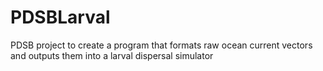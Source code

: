 # PDSBLarval
PDSB project to create a program that formats raw ocean current vectors and outputs them into a larval dispersal simulator
